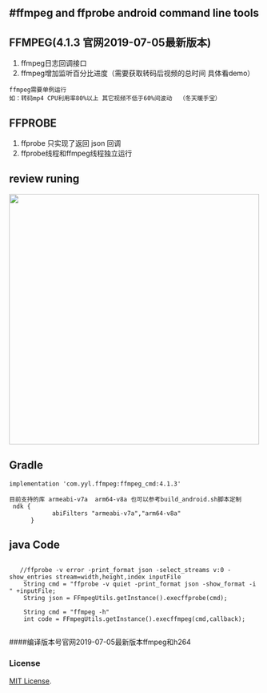 #ffmpeg and ffprobe android command line tools
--
## FFMPEG(4.1.3   官网2019-07-05最新版本)
1. ffmpeg日志回调接口
2. ffmpeg增加监听百分比进度（需要获取转码后视频的总时间 具体看demo）
```
ffmpeg需要单例运行  
如：转码mp4 CPU利用率80%以上 其它视频不低于60%间波动  （冬天暖手宝）
```
## FFPROBE
1. ffprobe 只实现了返回 json 回调 
2. ffprobe线程和ffmpeg线程独立运行

## review runing

<image src="./img/222.gif" width="500px"/>

## Gradle
```
implementation 'com.yyl.ffmpeg:ffmpeg_cmd:4.1.3'

目前支持的库 armeabi-v7a  arm64-v8a 也可以参考build_android.sh脚本定制
 ndk {
            abiFilters "armeabi-v7a","arm64-v8a" 
      }
```
## java Code
```
    
   //ffprobe -v error -print_format json -select_streams v:0 -show_entries stream=width,height,index inputFile
    String cmd = "ffprobe -v quiet -print_format json -show_format -i " +inputFile;
    String json = FFmpegUtils.getInstance().execffprobe(cmd);
  
    String cmd = "ffmpeg -h"
    int code = FFmpegUtils.getInstance().execffmpeg(cmd,callback);
    
```

####编译版本号官网2019-07-05最新版本ffmpeg和h264

### License
[MIT License](https://opensource.org/licenses/MIT).
